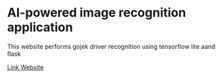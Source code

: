 # AI-powered image recognition application

This website performs gojek driver recognition using tensorflow lite aand flask

[Link Website](https://bit.ly/32owRcb)
